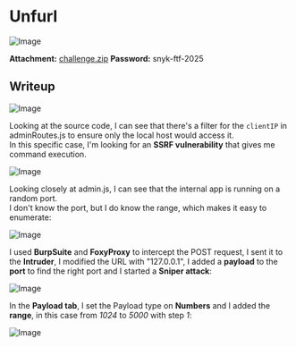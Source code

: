 # Unfurl
![Image](https://github.com/user-attachments/assets/95aef574-bae7-46c2-aab7-d6b2b50bc989)

**Attachment:** [challenge.zip](https://github.com/user-attachments/files/19055047/challenge.zip)
**Password:** snyk-ftf-2025

## Writeup

![Image](https://github.com/user-attachments/assets/727cf9ff-8a67-4873-be48-c10cddbc877c)

Looking at the source code, I can see that there's a filter for the `clientIP` in adminRoutes.js to ensure only the local host would access it.  
In this specific case, I'm looking for an **SSRF vulnerability** that gives me command execution.

![Image](https://github.com/user-attachments/assets/d0ea2a35-eb57-4d11-81bc-036029ea8d23)

Looking closely at admin.js, I can see that the internal app is running on a random port.  
I don't know the port, but I do know the range, which makes it easy to enumerate:

![Image](https://github.com/user-attachments/assets/0c32da75-c29c-4641-8e05-fbdcb26e7456)

I used **BurpSuite** and **FoxyProxy** to intercept the POST request, I sent it to the **Intruder**, I modified the URL with "127.0.0.1", I added a **payload** to the **port** to find the right port and I started a **Sniper attack**:

![Image](https://github.com/user-attachments/assets/00ff3a59-71bf-4074-b959-b8174e920eb2)

In the **Payload tab**, I set the Payload type on **Numbers** and I added the **range**, in this case from *1024* to *5000* with step *1*:

![Image](https://github.com/user-attachments/assets/5a47a4ad-0f39-4e6f-b8fd-6cb3101646c9)

